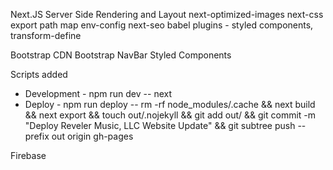 Next.JS Server Side Rendering and Layout
next-optimized-images
next-css
export path map
env-config
next-seo
babel plugins - styled components, transform-define

Bootstrap CDN
Bootstrap NavBar
Styled Components

Scripts added

- Development - npm run dev -- next
- Deploy - npm run deploy -- rm -rf node_modules/.cache && next build && next export && touch out/.nojekyll && git add out/ && git commit -m \"Deploy Reveler Music, LLC Website Update\" && git subtree push --prefix out origin gh-pages

Firebase
